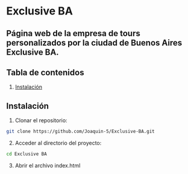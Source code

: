 # Exclusive BA

## Página web de la empresa de tours personalizados por la ciudad de Buenos Aires Exclusive BA.

## Tabla de contenidos
1. [Instalación](#instalación)

## Instalación
1. Clonar el repositorio:
  ```sh
  git clone https://github.com/Joaquin-5/Exclusive-BA.git
  ```
2. Acceder al directorio del proyecto:
  ```sh
  cd Exclusive BA
  ```
3. Abrir el archivo index.html
